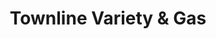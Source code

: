 ---
title: "Townline Variety & Gas"
url: /hagersville/townline-variety-and-gas/
shop: convenience
---
